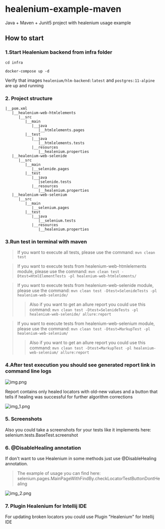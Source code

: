 # healenium-example-maven
Java + Maven + Junit5 project with healenium usage example 

## How to start
### 1.Start Healenium backend from infra folder

```cd infra```

```docker-compose up -d```

Verify that images ```healenium/hlm-backend:latest``` and ```postgres:11-alpine``` are up and running

### 2. Project structure
```
|__pom.xml
   |__healenium-web-htmlelements
	  |__src
		 |__main
		    |__java
			   |__htmlelements.pages	
		 |__test
		    |__java
			   |__htmlelements.tests
			|__resources
			   |__healenium.properties			
   |__healenium-web-selenide
	  |__src
         |__main
		    |__selenide.pages
         |__test
			|__java
			   |selenide.tests	
			|__resources
			   |__healenium.properties			
   |__healenium-web-selenium
	  |__src
         |__main
			|__selenium.pages
         |__test
			|__java
			   |__selenium.tests	
			|__resources
			   |__healenium.properties	
``` 
			   
### 3.Run test in terminal with maven
> If you want to execute all tests, please use the command: 
```mvn clean test```

> If you want to execute tests from healenium-web-htmlelements module, please use the command: 
```mvn clean test -Dtest=HtmlElementTests -pl healenium-web-htmlelements/```

> If you want to execute tests from healenium-web-selenide module, please use the command: 
```mvn clean test -Dtest=SelenideTests -pl healenium-web-selenide/```
>> Also if you want to get an allure report you could use this command:
```mvn clean test -Dtest=SelenideTests -pl healenium-web-selenide/ allure:report```

> If you want to execute tests from healenium-web-selenium module, please use the command: 
```mvn clean test -Dtest=MarkupTest -pl healenium-web-selenium/```
>> Also if you want to get an allure report you could use this command:
```mvn clean test -Dtest=MarkupTest -pl healenium-web-selenium/ allure:report```


### 4.After test execution you should see generated report link in command line logs

![img.png](img.png)

Report contains only healed locators with old-new values and a button that tells if healing was successful for further algorithm corrections

![img_1.png](img_1.png)

### 5. Screenshots 

Also you could take a screenshots for your tests like it implements here: selenium.tests.BaseTest.screenshot

### 6. @DisableHealing annotation

If don't want to use Healenium in some methods just use @DisableHealing annotation. 
> The example of usage you can find here: selenium.pages.MainPageWithFindBy.checkLocatorTestButtonDontHealing 

![img_2.png](img_2.png)

### 7. Plugin Healenium for Intellij IDE

For updating broken locators you could use Plugin "Healenium" for Intellij IDE

